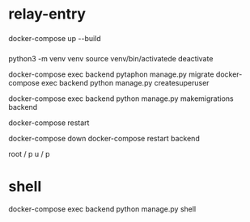 # relay-entry

### 

docker-compose up --build

### 
 python3 -m venv venv
 source venv/bin/activatede
 deactivate

 docker-compose exec backend pytaphon manage.py migrate
 docker-compose exec backend python manage.py createsuperuser

 docker-compose exec backend python manage.py makemigrations backend

 docker-compose restart

 docker-compose down
docker-compose restart backend


root / p
u / p
# shell
docker-compose exec backend python manage.py shell
